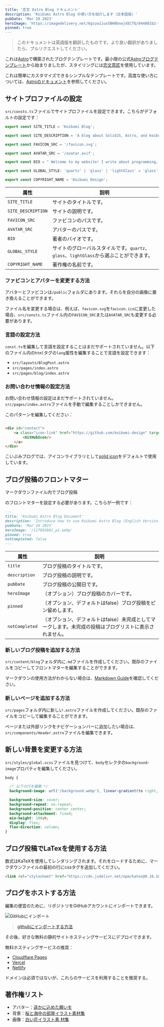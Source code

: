 ```yaml
---
title: '恋文 Astro Blog ドキュメント'
description: 'Koibumi Astro Blog の使い方を紹介します（日本語版）'
pubDate: 'Mar 28 2023'
heroImage: 'https://imagedelivery.net/6gszw1iux5BH0bnwjXECTQ/844801b2-f3f6-4c4b-7a59-437f9a0af000/small'
pinned: true
---
```


> このドキュメントは英語版を翻訳したものです。より良い翻訳がありましたら、プルリクエストしてください。

これは[Astro](https://astro.build)で構築されたブログテンプレートです。最小限の公式[Astroブログテンプレート](https://astro.build/themes/details/blog/)から始まりましたが、スタイリングには[恋文意匠](https://solid.koibumi.art)を使用しています。

これは簡単にカスタマイズできるシンプルなテンプレートです。高度な使い方については、[Astroのドキュメント](https://docs.astro.build)を参照してください。

## サイトプロファイルの設定

`src/consts.ts`ファイルでサイトプロファイルを設定できます。こちらがデフォルトの設定です：

```ts
export const SITE_TITLE = 'Koibumi Blog';

export const SITE_DESCRIPTION = 'A blog about SolidJS, Astro, and koibumi design.';

export const FAVICON_SRC = '/favicon.svg';

export const AVATAR_SRC = '/avatar.avif';

export const BIO = " Welcome to my website! I write about programming, technology, and other things that interest me."

export const GLOBAL_STYLE: 'quartz' | 'glass' | 'lightGlass' = 'glass'

export const COPYRIGHT_NAME = 'Koibumi Design';
```

| 属性               | 説明                                                                                  |
|-------------------|--------------------------------------------------------------------------------------|
| `SITE_TITLE`      | サイトのタイトルです。                                                                   |
| `SITE_DESCRIPTION`| サイトの説明です。                                                                       |
| `FAVICON_SRC`     | ファビコンのパスです。                                                                   |
| `AVATAR_SRC`      | アバターのパスです。                                                                     |
| `BIO`             | 著者のバイオです。                                                                       |
| `GLOBAL_STYLE`    | サイトのグローバルスタイルです。`quartz`、`glass`、`lightGlass`から選ぶことができます。|
| `COPYRIGHT_NAME`  | 著作権の名前です。                                                                       |

### ファビコンとアバターを変更する方法

アバターとファビコンは`/public`フォルダにあります。それらを自分の画像に置き換えることができます。

ファイル名を変更する場合は、例えば、`favicon.svg`を`favicon.ico`に変更した場合、`src/consts.ts`ファイル内の`FAVICON_SRC`または`AVATAR_SRC`も変更する必要があります。

### 言語の設定方法

`const.ts`を編集して言語を設定することはまだサポートされていません。以下のファイル内の`html`タグの`lang`属性を編集することで言語を設定できます：

- `src/layouts/BlogPost.astro`
- `src/pages/index.astro`
- `src/pages/blog/index.astro`

### お問い合わせ情報の設定方法

お問い合わせ情報の設定はまだサポートされていません。`src/pages/index.astro`ファイルを手動で編集することしかできません。

このパターンを編集してください：

```html

<div id="contact">
    <a class="icon-link" href="https://github.com/koibumi-design" target="_blank" aria-label="GitHub">
        <GitHubIcon/>
    </a>
</div>
```

こいぶみブログでは、アイコンライブラリとして[solid icon](https://solid-icons.vercel.app/)をデフォルトで使用しています。

## ブログ投稿のフロントマター

マークダウンファイル内でブログ投稿

のフロントマターを設定する必要があります。こちらが一例です：

```md
---
title: 'Koibumi Astro Blog Document'
description: 'Introduce how to use Koibumi Astro Blog (English Version)'
pubDate: 'Mar 26 2023'
heroImage: '/117092881_p1.webp'
pinned: true
notCompleted: false
---
```

| 属性           | 説明                                                                                         |
|---------------|---------------------------------------------------------------------------------------------|
| `title`       | ブログ投稿のタイトルです。                                                                      |
| `description` | ブログ投稿の説明です。                                                                          |
| `pubDate`     | ブログ投稿の公開日です。                                                                        |
| `heroImage`   | （オプション）ブログ投稿のカバーです。                                                          |
| `pinned`      | （オプション、デフォルトはfalse）ブログ投稿をピン留めします。                                    |
| `notCompleted`| （オプション、デフォルトはfalse）未完成としてマークします。未完成の投稿はブログリストに表示されません。 |

### 新しいブログ投稿を追加する方法

`src/content/blog`フォルダ内に`.md`ファイルを作成してください。既存のファイルをコピーしてフロントマターを編集することができます。

マークダウンの使用方法がわからない場合は、[Markdown Guide](https://www.markdownguide.org/basic-syntax/)を確認してください。

### 新しいページを追加する方法

`src/pages`フォルダ内に新しい`.astro`ファイルを作成してください。既存のファイルをコピーして編集することができます。

ページまたは外部リンクをナビゲーションバーに追加したい場合は、`src/components/Header.astro`ファイルを編集できます。

## 新しい背景を変更する方法

`src/styles/global.scss`ファイルを見つけて、`body`セレクタの`background-image`プロパティを編集してください。

```scss
body {

  /* 以下の行を編集 */
  background-image: url('/background.webp'), linear-gradient(to right, #ffcdb9, #FFC0CB);

  background-size: cover;
  background-repeat: no-repeat;
  background-position: center center;
  background-attachment: fixed;
  min-height: 100vh;
  display: flex;
  flex-direction: column;
}
```

## ブログ投稿でLaTexを使用する方法

数式はKaTeXを使用してレンダリングされます。それをロードするために、マークダウンファイルの最初の行にcssタグを追加してください。

```md
<link rel="stylesheet" href="https://cdn.jsdelivr.net/npm/katex@0.16.10/dist/katex.min.css">
```

## ブログをホストする方法

編集の便宜のために、リポジトリをGitHubアカウントにインポートできます。

![GitHubにインポート](https://imagedelivery.net/6gszw1iux5BH0bnwjXECTQ/66e68dab-9351-4eb2-3141-6a5870801a00/public)

> [githubにインポートする方法](https://docs.github.com/en/migrations/importing-source-code/using-github-importer/importing-a-repository-with-github-importer)

その後、好きな無料の静的サイトホスティングサービスにデプロイできます。

無料ホスティングサービスの推奨：

- [Cloudflare Pages](https://pages.cloudflare.com/)
- [Vercel](https://vercel.com/)
- [Netlify](https://www.netlify.com/)

ドメインは必須ではないが、これらのサービスを利用することを推奨する。

## 著作権リスト

- アバター：[遥かに込めた願いを](https://www.chichi-pui.com/posts/09ed6832-e2eb-4e80-b107-a93d0e55fd33/)
- 背景：[桜と海中の部屋イラスト素材集](https://www.pixiv.net/artworks/116840824)
- 画像：[白い花イラスト素 材集](https://www.pixiv.net/artworks/117092881)